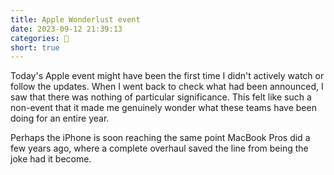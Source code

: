 ```yaml
---
title: Apple Wonderlust event
date: 2023-09-12 21:39:13
categories: 💬
short: true
---
```


Today's Apple event might have been the first time I didn't actively watch or follow the updates. When I went back to check what had been announced, I saw that there was nothing of particular significance. This felt like such a non-event that it made me genuinely wonder what these teams have been doing for an entire year.

Perhaps the iPhone is soon reaching the same point MacBook Pros did a few years ago, where a complete overhaul saved the line from being the joke had it become.
